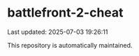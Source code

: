 # battlefront-2-cheat

Last updated: 2025-07-03 19:26:11

This repository is automatically maintained.
